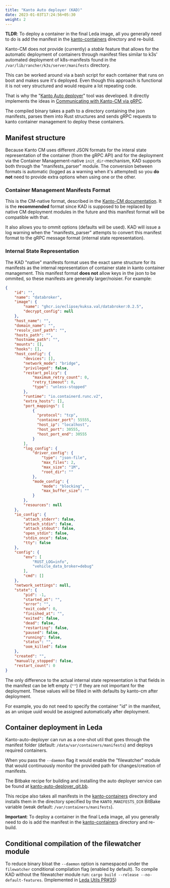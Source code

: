 ```yaml
---
title: "Kanto Auto deployer (KAD)"
date: 2023-01-03T17:24:56+05:30
weight: 2
---
```


**TLDR**: To deploy a container in the final Leda image, all you generally need to do is add the manifest in the [kanto-containers](https://github.com/eclipse-leda/meta-leda/tree/main/meta-leda-components/recipes-sdv/eclipse-leda/kanto-containers) directory and re-build.

Kanto-CM does not provide (currently) a _stable_ feature that allows for the automatic deployment of containers through manifest files similar to k3s' automated deployment of k8s-manifests found in the `/var/lib/rancher/k3s/server/manifests` directory.

This can be worked around via a bash script for each container that runs on boot and makes sure it's deployed. Even though this approach is functional it is not very structured and would require a lot repeating code.

That is why the "[Kanto Auto deployer](https://github.com/eclipse-leda/leda-utils/tree/main/src/rust/kanto-auto-deployer)" tool was developed. It directly implements the ideas in [Communicating with Кanto-CM via gRPC](../notes-on-kanto-grpc).

The compiled binary takes a path to a directory containing the json manifests, parses them into Rust structures and sends gRPC requests to kanto container management to deploy these containers.



## Manifest structure

Because Kanto CM uses different JSON formats for the interal state representation of the container (from the gRPC API) and for the deployment via the Container Management-native `init_dir`-mechanism, KAD supports both through the "manifests_parser" module.
The conversion between formats is automatic (logged as a warning when it's attempted)
 so you **do not** need to provide extra options when using one or the other.

### Container Management Manifests Format

This is the CM-native format, described in the [Kanto-CM documentation](https://eclipse.dev/kanto/docs/references/containers/container-config/#template). 
It is the **recommended** format since KAD is supposed to be replaced by native CM deployment modules in the future and this manifest 
format will be compatible with that.

It also allows you to ommit options (defaults will be used). KAD will issue a log warning when the "manifests_parser" attempts to convert this manifest format
to the gRPC message format (internal state representation).

### Internal State Representation

The KAD "native" manifests format uses the exact same structure for its manifests as the internal representation of container state in kanto container management. 
This manifest format **does not** allow keys in the json to be ommited, so these manifests are generally larger/noisier.
For example:

```json
{
    "id": "",
    "name": "databroker",
    "image": {
        "name": "ghcr.io/eclipse/kuksa.val/databroker:0.2.5",
        "decrypt_config": null
    },
    "host_name": "",
    "domain_name": "",
    "resolv_conf_path": "",
    "hosts_path": "",
    "hostname_path": "",
    "mounts": [],
    "hooks": [],
    "host_config": {
        "devices": [],
        "network_mode": "bridge",
        "privileged": false,
        "restart_policy": {
            "maximum_retry_count": 0,
            "retry_timeout": 0,
            "type": "unless-stopped"
        },
        "runtime": "io.containerd.runc.v2",
        "extra_hosts": [],
        "port_mappings": [
            {
              "protocol": "tcp",
              "container_port": 55555,
              "host_ip": "localhost",
              "host_port": 30555,
              "host_port_end": 30555
            }
        ],
        "log_config": {
            "driver_config": {
                "type": "json-file",
                "max_files": 2,
                "max_size": "1M",
                "root_dir": ""
            },
            "mode_config": {
                "mode": "blocking",
                "max_buffer_size": ""
            }
        },
        "resources": null
    },
    "io_config": {
        "attach_stderr": false,
        "attach_stdin": false,
        "attach_stdout": false,
        "open_stdin": false,
        "stdin_once": false,
        "tty": false
    },
    "config": {
        "env": [
            "RUST_LOG=info",
            "vehicle_data_broker=debug"
        ],
        "cmd": []
    },
    "network_settings": null,
    "state": {
        "pid": -1,
        "started_at": "",
        "error": "",
        "exit_code": 0,
        "finished_at": "",
        "exited": false,
        "dead": false,
        "restarting": false,
        "paused": false,
        "running": false,
        "status": "",
        "oom_killed": false
    },
    "created": "",
    "manually_stopped": false,
    "restart_count": 0
}
```

The only difference to the actual internal state representation is that fields in the manifest can be left empty (`""`) if they are not important for the deployment. These values will be filled in with defaults by kanto-cm after deployment.

For example, you do not need to specify the container "id" in the manifest, as an unique uuid would be assigned automatically after deployment.

## Container deployment in Leda

Kanto-auto-deployer can run as a one-shot util that goes through the manifest folder (default: `/data/var/containers/manifests`) and deploys required containers.

When you pass the `--daemon` flag it would enable the "filewatcher" module that would continuously monitor the provided path for changes/creation of manifests.

The Bitbake recipe for building and installing the auto deployer service can be found at [kanto-auto-deployer_git.bb](https://github.com/eclipse-leda/meta-leda/blob/main/meta-leda-components/recipes-sdv/eclipse-leda/kanto-auto-deployer_git.bb). 

This recipe also takes all manifests in the [kanto-containers](https://github.com/eclipse-leda/meta-leda/tree/main/meta-leda-components/recipes-sdv/eclipse-leda/kanto-containers) directory and installs them in the directory specified by the `KANTO_MANIFESTS_DIR` BitBake variable (weak default: `/var/containers/manifests`).

**Important**: To deploy a container in the final Leda image, all you generally need to do is add the manifest in the [kanto-containers](https://github.com/eclipse-leda/meta-leda/tree/main/meta-leda-components/recipes-sdv/eclipse-leda/kanto-containers) directory and re-build.

## Conditional compilation of the filewatcher module

To reduce binary bloat the `--daemon` option is namespaced under the `filewatcher` conditional compilation flag (enabled by default).
To compile KAD without the filewatcher module run: `cargo build --release --no-default-features`.
(Implemented in [Leda Utils PR#35](https://github.com/eclipse-leda/leda-utils/pull/35))

